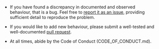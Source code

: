 * If you have found a discrepancy in documented and observed behaviour, that
  is a bug.  Feel free to [report it as an
  issue](https://github.com/sol1/gormzerolog/issues), providing
  sufficient detail to reproduce the problem.

* If you would like to add new behaviour, please submit a well-tested and
  well-documented [pull
  request](https://github.com/sol1/gormzerolog/pulls).

* At all times, abide by the Code of Conduct (CODE_OF_CONDUCT.md).
